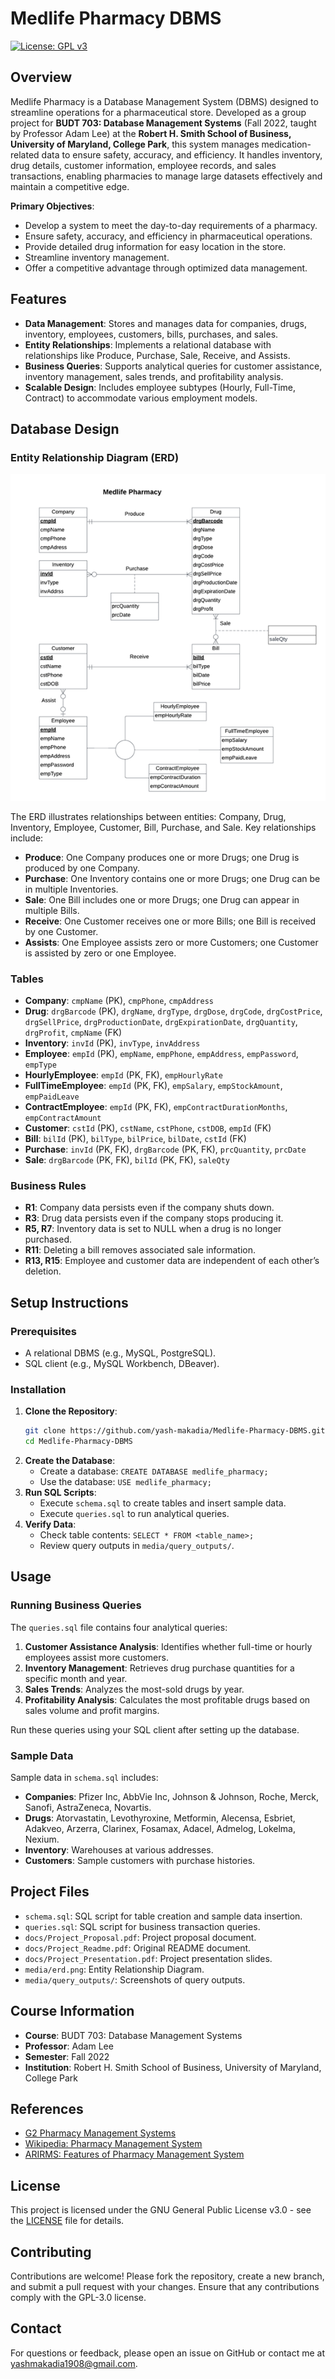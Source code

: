 # Medlife Pharmacy DBMS

[![License: GPL v3](https://img.shields.io/badge/License-GPLv3-blue.svg)](https://www.gnu.org/licenses/gpl-3.0)

## Overview

Medlife Pharmacy is a Database Management System (DBMS) designed to streamline operations for a pharmaceutical store. Developed as a group project for **BUDT 703: Database Management Systems** (Fall 2022, taught by Professor Adam Lee) at the **Robert H. Smith School of Business, University of Maryland, College Park**, this system manages medication-related data to ensure safety, accuracy, and efficiency. It handles inventory, drug details, customer information, employee records, and sales transactions, enabling pharmacies to manage large datasets effectively and maintain a competitive edge.

**Primary Objectives**:
- Develop a system to meet the day-to-day requirements of a pharmacy.
- Ensure safety, accuracy, and efficiency in pharmaceutical operations.
- Provide detailed drug information for easy location in the store.
- Streamline inventory management.
- Offer a competitive advantage through optimized data management.

## Features

- **Data Management**: Stores and manages data for companies, drugs, inventory, employees, customers, bills, purchases, and sales.
- **Entity Relationships**: Implements a relational database with relationships like Produce, Purchase, Sale, Receive, and Assists.
- **Business Queries**: Supports analytical queries for customer assistance, inventory management, sales trends, and profitability analysis.
- **Scalable Design**: Includes employee subtypes (Hourly, Full-Time, Contract) to accommodate various employment models.

## Database Design

### Entity Relationship Diagram (ERD)
![ERD Diagram](media/erd.png)

The ERD illustrates relationships between entities: Company, Drug, Inventory, Employee, Customer, Bill, Purchase, and Sale. Key relationships include:
- **Produce**: One Company produces one or more Drugs; one Drug is produced by one Company.
- **Purchase**: One Inventory contains one or more Drugs; one Drug can be in multiple Inventories.
- **Sale**: One Bill includes one or more Drugs; one Drug can appear in multiple Bills.
- **Receive**: One Customer receives one or more Bills; one Bill is received by one Customer.
- **Assists**: One Employee assists zero or more Customers; one Customer is assisted by zero or one Employee.

### Tables
- **Company**: `cmpName` (PK), `cmpPhone`, `cmpAddress`
- **Drug**: `drgBarcode` (PK), `drgName`, `drgType`, `drgDose`, `drgCode`, `drgCostPrice`, `drgSellPrice`, `drgProductionDate`, `drgExpirationDate`, `drgQuantity`, `drgProfit`, `cmpName` (FK)
- **Inventory**: `invId` (PK), `invType`, `invAddress`
- **Employee**: `empId` (PK), `empName`, `empPhone`, `empAddress`, `empPassword`, `empType`
- **HourlyEmployee**: `empId` (PK, FK), `empHourlyRate`
- **FullTimeEmployee**: `empId` (PK, FK), `empSalary`, `empStockAmount`, `empPaidLeave`
- **ContractEmployee**: `empId` (PK, FK), `empContractDurationMonths`, `empContractAmount`
- **Customer**: `cstId` (PK), `cstName`, `cstPhone`, `cstDOB`, `empId` (FK)
- **Bill**: `bilId` (PK), `bilType`, `bilPrice`, `bilDate`, `cstId` (FK)
- **Purchase**: `invId` (PK, FK), `drgBarcode` (PK, FK), `prcQuantity`, `prcDate`
- **Sale**: `drgBarcode` (PK, FK), `bilId` (PK, FK), `saleQty`

### Business Rules
- **R1**: Company data persists even if the company shuts down.
- **R3**: Drug data persists even if the company stops producing it.
- **R5, R7**: Inventory data is set to NULL when a drug is no longer purchased.
- **R11**: Deleting a bill removes associated sale information.
- **R13, R15**: Employee and customer data are independent of each other’s deletion.

## Setup Instructions

### Prerequisites
- A relational DBMS (e.g., MySQL, PostgreSQL).
- SQL client (e.g., MySQL Workbench, DBeaver).

### Installation
1. **Clone the Repository**:
   ```bash
   git clone https://github.com/yash-makadia/Medlife-Pharmacy-DBMS.git
   cd Medlife-Pharmacy-DBMS
   ```
2. **Create the Database**:
   - Create a database: `CREATE DATABASE medlife_pharmacy;`
   - Use the database: `USE medlife_pharmacy;`
3. **Run SQL Scripts**:
   - Execute `schema.sql` to create tables and insert sample data.
   - Execute `queries.sql` to run analytical queries.
4. **Verify Data**:
   - Check table contents: `SELECT * FROM <table_name>;`
   - Review query outputs in `media/query_outputs/`.

## Usage

### Running Business Queries
The `queries.sql` file contains four analytical queries:
1. **Customer Assistance Analysis**: Identifies whether full-time or hourly employees assist more customers.
2. **Inventory Management**: Retrieves drug purchase quantities for a specific month and year.
3. **Sales Trends**: Analyzes the most-sold drugs by year.
4. **Profitability Analysis**: Calculates the most profitable drugs based on sales volume and profit margins.

Run these queries using your SQL client after setting up the database.

### Sample Data
Sample data in `schema.sql` includes:
- **Companies**: Pfizer Inc, AbbVie Inc, Johnson & Johnson, Roche, Merck, Sanofi, AstraZeneca, Novartis.
- **Drugs**: Atorvastatin, Levothyroxine, Metformin, Alecensa, Esbriet, Adakveo, Arzerra, Clarinex, Fosamax, Adacel, Admelog, Lokelma, Nexium.
- **Inventory**: Warehouses at various addresses.
- **Customers**: Sample customers with purchase histories.

## Project Files

- `schema.sql`: SQL script for table creation and sample data insertion.
- `queries.sql`: SQL script for business transaction queries.
- `docs/Project_Proposal.pdf`: Project proposal document.
- `docs/Project_Readme.pdf`: Original README document.
- `docs/Project_Presentation.pdf`: Project presentation slides.
- `media/erd.png`: Entity Relationship Diagram.
- `media/query_outputs/`: Screenshots of query outputs.

## Course Information

- **Course**: BUDT 703: Database Management Systems
- **Professor**: Adam Lee
- **Semester**: Fall 2022
- **Institution**: Robert H. Smith School of Business, University of Maryland, College Park

## References

- [G2 Pharmacy Management Systems](https://www.g2.com/categories/pharmacy-management-systems)
- [Wikipedia: Pharmacy Management System](https://en.wikipedia.org/wiki/Pharmacy_management_system)
- [ARIRMS: Features of Pharmacy Management System](https://arirms.com/features-of-pharmacy-management-system)

## License

This project is licensed under the GNU General Public License v3.0 - see the [LICENSE](LICENSE) file for details.

## Contributing

Contributions are welcome! Please fork the repository, create a new branch, and submit a pull request with your changes. Ensure that any contributions comply with the GPL-3.0 license.

## Contact

For questions or feedback, please open an issue on GitHub or contact me at yashmakadia1908@gmail.com.
